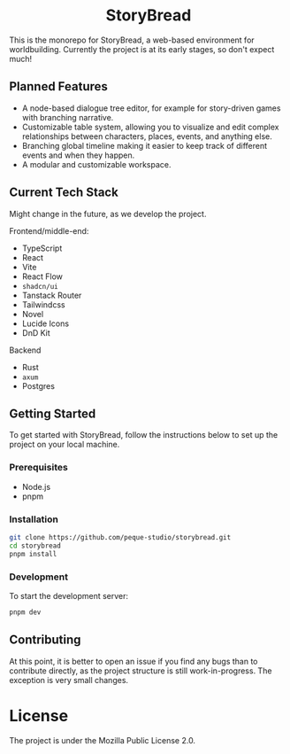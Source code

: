 <h1 align="center">StoryBread</h1>

This is the monorepo for StoryBread, a web-based environment for worldbuilding.
Currently the project is at its early stages, so don't expect much!

## Planned Features

- A node-based dialogue tree editor, for example for story-driven games with branching narrative.
- Customizable table system, allowing you to visualize and edit complex relationships between characters, places, events, and anything else.
- Branching global timeline making it easier to keep track of different events and when they happen.
- A modular and customizable workspace.

## Current Tech Stack

Might change in the future, as we develop the project.

Frontend/middle-end:

- TypeScript
- React
- Vite
- React Flow
- `shadcn/ui`
- Tanstack Router
- Tailwindcss
- Novel
- Lucide Icons
- DnD Kit

Backend

- Rust
- `axum`
- Postgres

## Getting Started

To get started with StoryBread, follow the instructions below to set up the project on your local machine.

### Prerequisites

- Node.js
- pnpm

### Installation

```bash
git clone https://github.com/peque-studio/storybread.git
cd storybread
pnpm install
```

### Development

To start the development server:
```bash
pnpm dev
```

## Contributing

At this point, it is better to open an issue if you find any bugs than to contribute directly, as the project structure is still work-in-progress. The exception is very small changes.

# License

The project is under the Mozilla Public License 2.0.
